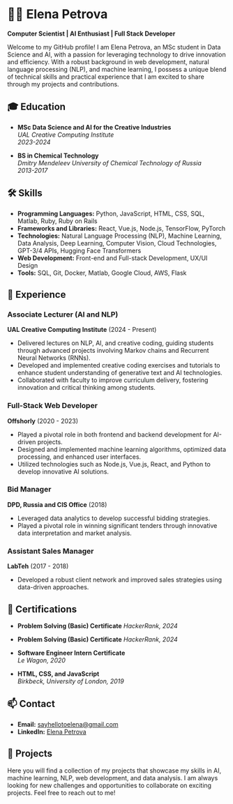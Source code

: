 # 👩‍💻 Elena Petrova

**Computer Scientist | AI Enthusiast | Full Stack Developer**

Welcome to my GitHub profile! I am Elena Petrova, an MSc student in Data Science and AI, with a passion for leveraging technology to drive innovation and efficiency. With a robust background in web development, natural language processing (NLP), and machine learning, I possess a unique blend of technical skills and practical experience that I am excited to share through my projects and contributions.

## 🎓 Education

- **MSc Data Science and AI for the Creative Industries**  
  *UAL Creative Computing Institute*  
  *2023-2024*

- **BS in Chemical Technology**  
  *Dmitry Mendeleev University of Chemical Technology of Russia*  
  *2013-2017*

## 🛠️ Skills

- **Programming Languages:** Python, JavaScript, HTML, CSS, SQL, Matlab, Ruby, Ruby on Rails
- **Frameworks and Libraries:** React, Vue.js, Node.js, TensorFlow, PyTorch
- **Technologies:** Natural Language Processing (NLP), Machine Learning, Data Analysis, Deep Learning, Computer Vision, Cloud Technologies, GPT-3/4 APIs, Hugging Face Transformers
- **Web Development:** Front-end and Full-stack Development, UX/UI Design
- **Tools:** SQL, Git, Docker, Matlab, Google Cloud, AWS, Flask

## 💼 Experience

### Associate Lecturer (AI and NLP)  
**UAL Creative Computing Institute** (2024 - Present)  
- Delivered lectures on NLP, AI, and creative coding, guiding students through advanced projects involving Markov chains and Recurrent Neural Networks (RNNs).
- Developed and implemented creative coding exercises and tutorials to enhance student understanding of generative text and AI technologies.
- Collaborated with faculty to improve curriculum delivery, fostering innovation and critical thinking among students.

### Full-Stack Web Developer  
**Offshorly** (2020 - 2023)  
- Played a pivotal role in both frontend and backend development for AI-driven projects.
- Designed and implemented machine learning algorithms, optimized data processing, and enhanced user interfaces.
- Utilized technologies such as Node.js, Vue.js, React, and Python to develop innovative AI solutions.

### Bid Manager  
**DPD, Russia and CIS Office** (2018)  
- Leveraged data analytics to develop successful bidding strategies.
- Played a pivotal role in winning significant tenders through innovative data interpretation and market analysis.

### Assistant Sales Manager  
**LabTeh** (2017 - 2018)  
- Developed a robust client network and improved sales strategies using data-driven approaches.

## 📜 Certifications
- **Problem Solving (Basic) Certificate**
  *HackerRank, 2024*

- **Problem Solving (Basic) Certificate**
  *HackerRank, 2024*

- **Software Engineer Intern Certificate**  
  *Le Wagon, 2020*

- **HTML, CSS, and JavaScript**  
  *Birkbeck, University of London, 2019*

## 📫 Contact

- **Email:** sayhellotoelena@gmail.com  
- **LinkedIn:** [Elena Petrova](https://www.linkedin.com/in/elena-tech/)

## 🌟 Projects

Here you will find a collection of my projects that showcase my skills in AI, machine learning, NLP, web development, and data analysis. I am always looking for new challenges and opportunities to collaborate on exciting projects. Feel free to reach out to me!



